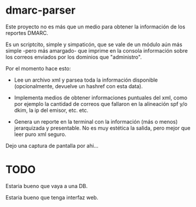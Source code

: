 # dmarc-parser

Este proyecto no es más que un medio para obtener la información de los reportes DMARC.

Es un scriptcito, simple y simpaticón, que se vale de un módulo aún más simple -pero más amargado- que imprime en la consola información sobre los correos enviados por los dominios que "administro".

Por el momento hace esto:

* Lee un archivo xml y parsea toda la información disponible (opcionalmente, devuelve un hashref con esta data).

* Implementa medios de obtener informaciones puntuales del xml, como por ejemplo la cantidad de correos que fallaron en la alineación spf y/o dkim, la ip del emisor, etc. etc.

* Genera un reporte en la terminal con la información (más o menos) jerarquizada y presentable. No es muy estética la salida, pero mejor que leer puro xml seguro.

Dejo una captura de pantalla por ahi...

# TODO

Estaria bueno que vaya a una DB.

Estaria bueno que tenga interfaz web.

